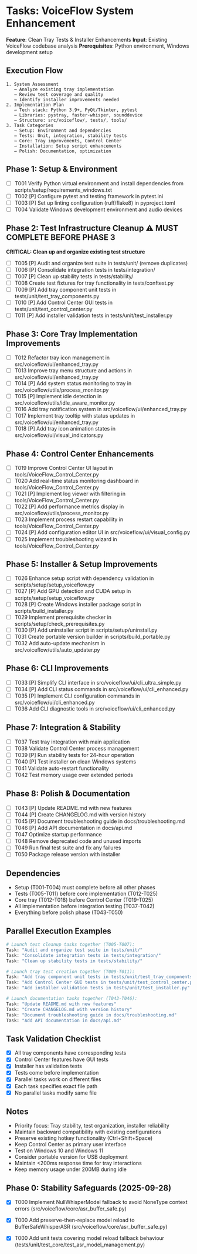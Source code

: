 # Tasks: VoiceFlow System Enhancement

**Feature**: Clean Tray Tests & Installer Enhancements
**Input**: Existing VoiceFlow codebase analysis
**Prerequisites**: Python environment, Windows development setup

## Execution Flow
```
1. System Assessment
   → Analyze existing tray implementation
   → Review test coverage and quality
   → Identify installer improvements needed
2. Implementation Plan
   → Tech stack: Python 3.9+, PyQt/Tkinter, pytest
   → Libraries: pystray, faster-whisper, sounddevice
   → Structure: src/voiceflow/, tests/, tools/
3. Task Categories
   → Setup: Environment and dependencies
   → Tests: Unit, integration, stability tests
   → Core: Tray improvements, Control Center
   → Installation: Setup script enhancements
   → Polish: Documentation, optimization
```

## Phase 1: Setup & Environment
- [ ] T001 Verify Python virtual environment and install dependencies from scripts/setup/requirements_windows.txt
- [ ] T002 [P] Configure pytest and testing framework in pytest.ini
- [ ] T003 [P] Set up linting configuration (ruff/flake8) in pyproject.toml
- [ ] T004 Validate Windows development environment and audio devices

## Phase 2: Test Infrastructure Cleanup ⚠️ MUST COMPLETE BEFORE PHASE 3
**CRITICAL: Clean up and organize existing test structure**
- [ ] T005 [P] Audit and organize test suite in tests/unit/ (remove duplicates)
- [ ] T006 [P] Consolidate integration tests in tests/integration/
- [ ] T007 [P] Clean up stability tests in tests/stability/
- [ ] T008 Create test fixtures for tray functionality in tests/conftest.py
- [ ] T009 [P] Add tray component unit tests in tests/unit/test_tray_components.py
- [ ] T010 [P] Add Control Center GUI tests in tests/unit/test_control_center.py
- [ ] T011 [P] Add installer validation tests in tests/unit/test_installer.py

## Phase 3: Core Tray Implementation Improvements
- [ ] T012 Refactor tray icon management in src/voiceflow/ui/enhanced_tray.py
- [ ] T013 Improve tray menu structure and actions in src/voiceflow/ui/enhanced_tray.py
- [ ] T014 [P] Add system status monitoring to tray in src/voiceflow/utils/process_monitor.py
- [ ] T015 [P] Implement idle detection in src/voiceflow/utils/idle_aware_monitor.py
- [ ] T016 Add tray notification system in src/voiceflow/ui/enhanced_tray.py
- [ ] T017 Implement tray tooltip with status updates in src/voiceflow/ui/enhanced_tray.py
- [ ] T018 [P] Add tray icon animation states in src/voiceflow/ui/visual_indicators.py

## Phase 4: Control Center Enhancements
- [ ] T019 Improve Control Center UI layout in tools/VoiceFlow_Control_Center.py
- [ ] T020 Add real-time status monitoring dashboard in tools/VoiceFlow_Control_Center.py
- [ ] T021 [P] Implement log viewer with filtering in tools/VoiceFlow_Control_Center.py
- [ ] T022 [P] Add performance metrics display in src/voiceflow/utils/process_monitor.py
- [ ] T023 Implement process restart capability in tools/VoiceFlow_Control_Center.py
- [ ] T024 [P] Add configuration editor UI in src/voiceflow/ui/visual_config.py
- [ ] T025 Implement troubleshooting wizard in tools/VoiceFlow_Control_Center.py

## Phase 5: Installer & Setup Improvements
- [ ] T026 Enhance setup script with dependency validation in scripts/setup/setup_voiceflow.py
- [ ] T027 [P] Add GPU detection and CUDA setup in scripts/setup/setup_voiceflow.py
- [ ] T028 [P] Create Windows installer package script in scripts/build_installer.py
- [ ] T029 Implement prerequisite checker in scripts/setup/check_prerequisites.py
- [ ] T030 [P] Add uninstaller script in scripts/setup/uninstall.py
- [ ] T031 Create portable version builder in scripts/build_portable.py
- [ ] T032 Add auto-update mechanism in src/voiceflow/utils/auto_updater.py

## Phase 6: CLI Improvements
- [ ] T033 [P] Simplify CLI interface in src/voiceflow/ui/cli_ultra_simple.py
- [ ] T034 [P] Add CLI status commands in src/voiceflow/ui/cli_enhanced.py
- [ ] T035 [P] Implement CLI configuration commands in src/voiceflow/ui/cli_enhanced.py
- [ ] T036 Add CLI diagnostic tools in src/voiceflow/ui/cli_enhanced.py

## Phase 7: Integration & Stability
- [ ] T037 Test tray integration with main application
- [ ] T038 Validate Control Center process management
- [ ] T039 [P] Run stability tests for 24-hour operation
- [ ] T040 [P] Test installer on clean Windows systems
- [ ] T041 Validate auto-restart functionality
- [ ] T042 Test memory usage over extended periods

## Phase 8: Polish & Documentation
- [ ] T043 [P] Update README.md with new features
- [ ] T044 [P] Create CHANGELOG.md with version history
- [ ] T045 [P] Document troubleshooting guide in docs/troubleshooting.md
- [ ] T046 [P] Add API documentation in docs/api.md
- [ ] T047 Optimize startup performance
- [ ] T048 Remove deprecated code and unused imports
- [ ] T049 Run final test suite and fix any failures
- [ ] T050 Package release version with installer

## Dependencies
- Setup (T001-T004) must complete before all other phases
- Tests (T005-T011) before core implementation (T012-T025)
- Core tray (T012-T018) before Control Center (T019-T025)
- All implementation before integration testing (T037-T042)
- Everything before polish phase (T043-T050)

## Parallel Execution Examples
```bash
# Launch test cleanup tasks together (T005-T007):
Task: "Audit and organize test suite in tests/unit/"
Task: "Consolidate integration tests in tests/integration/"
Task: "Clean up stability tests in tests/stability/"

# Launch tray test creation together (T009-T011):
Task: "Add tray component unit tests in tests/unit/test_tray_components.py"
Task: "Add Control Center GUI tests in tests/unit/test_control_center.py"
Task: "Add installer validation tests in tests/unit/test_installer.py"

# Launch documentation tasks together (T043-T046):
Task: "Update README.md with new features"
Task: "Create CHANGELOG.md with version history"
Task: "Document troubleshooting guide in docs/troubleshooting.md"
Task: "Add API documentation in docs/api.md"
```

## Task Validation Checklist
- [x] All tray components have corresponding tests
- [x] Control Center features have GUI tests
- [x] Installer has validation tests
- [x] Tests come before implementation
- [x] Parallel tasks work on different files
- [x] Each task specifies exact file path
- [x] No parallel tasks modify same file

## Notes
- Priority focus: Tray stability, test organization, installer reliability
- Maintain backward compatibility with existing configurations
- Preserve existing hotkey functionality (Ctrl+Shift+Space)
- Keep Control Center as primary user interface
- Test on Windows 10 and Windows 11
- Consider portable version for USB deployment
- Maintain <200ms response time for tray interactions
- Keep memory usage under 200MB during idle
## Phase 0: Stability Safeguards (2025-09-28)
- [x] T000 Implement NullWhisperModel fallback to avoid NoneType context errors (src/voiceflow/core/asr_buffer_safe.py)
- [x] T000 Add preserve-then-replace model reload to BufferSafeWhisperASR (src/voiceflow/core/asr_buffer_safe.py)
- [x] T000 Add unit tests covering model reload fallback behaviour (tests/unit/test_core/test_asr_model_management.py)


